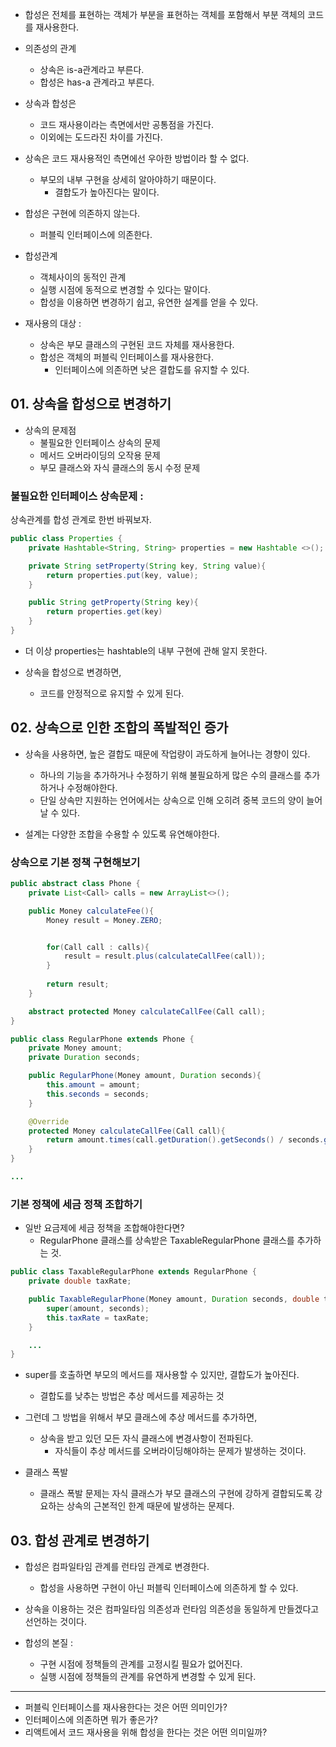 
- 합성은 전체를 표현하는 객체가 부분을 표현하는 객체를 포함해서 부분 객체의 코드를 재사용한다. 
- 의존성의 관계 
	- 상속은 is-a관계라고 부른다. 
	- 합성은 has-a 관계라고 부른다. 
- 상속과 합성은 
	- 코드 재사용이라는 측면에서만 공통점을 가진다. 
	- 이외에는 도드라진 차이를 가진다. 

- 상속은 코드 재사용적인 측면에선 우아한 방법이라 할 수 없다. 
	- 부모의 내부 구현을 상세히 알아야하기 때문이다. 
		- 결합도가 높아진다는 말이다. 

- 합성은 구현에 의존하지 않는다. 
	- 퍼블릭 인터페이스에 의존한다. 

- 합성관계 
	- 객체사이의 동적인 관계
	- 실행 시점에 동적으로 변경할 수 있다는 말이다. 
	- 합성을 이용하면 변경하기 쉽고, 유연한 설계를 얻을 수 있다. 

- 재사용의 대상 : 
	- 상속은 부모 클래스의 구현된 코드 자체를 재사용한다. 
	- 합성은 객체의 퍼블릭 인터페이스를 재사용한다. 
		- 인터페이스에 의존하면 낮은 결합도를 유지할 수 있다. 

## 01. 상속을 합성으로 변경하기

- 상속의 문제점 
	- 불필요한 인터페이스 상속의 문제 
	- 메서드 오버라이딩의 오작용 문제 
	- 부모 클래스와 자식 클래스의 동시 수정 문제 


### 불필요한 인터페이스 상속문제 : 

상속관계를 합성 관계로 한번 바꿔보자. 

```java
public class Properties {
	private Hashtable<String, String> properties = new Hashtable <>();

	private String setProperty(String key, String value){
		return properties.put(key, value);
	}

	public String getProperty(String key){
		return properties.get(key)
	}
}
```

- 더 이상 properties는 hashtable의 내부 구현에 관해 알지 못한다. 


- 상속을 합성으로 변경하면, 
	- 코드를 안정적으로 유지할 수 있게 된다. 


## 02. 상속으로 인한 조합의 폭발적인 증가 

- 상속을 사용하면, 높은 결합도 때문에 작업량이 과도하게 늘어나는 경향이 있다. 
	- 하나의 기능을 추가하거나 수정하기 위해 불필요하게 많은 수의 클래스를 추가하거나 수정해야한다. 
	- 단일 상속만 지원하는 언어에서는 상속으로 인해 오히려 중복 코드의 양이 늘어날 수 있다. 

- 설계는 다양한 조합을 수용할 수 있도록 유연해야한다. 

### 상속으로 기본 정책 구현해보기 


```java
public abstract class Phone {
	private List<Call> calls = new ArrayList<>();

	public Money calculateFee(){
		Money result = Money.ZERO;


		for(Call call : calls){
			result = result.plus(calculateCallFee(call));
		}
	
		return result;
	}

	abstract protected Money calculateCallFee(Call call);
}

public class RegularPhone extends Phone {
	private Money amount;
	private Duration seconds;

	public RegularPhone(Money amount, Duration seconds){
		this.amount = amount;
		this.seconds = seconds;
	}

	@Override
	protected Money calculateCallFee(Call call){
		return amount.times(call.getDuration().getSeconds() / seconds.getSeconds())
	}
}

...


```


### 기본 정책에 세금 정책 조합하기 

- 일반 요금제에 세금 정책을 조합해야한다면? 
	- RegularPhone 클래스를 상속받은 TaxableRegularPhone 클래스를 추가하는 것. 

```java
public class TaxableRegularPhone extends RegularPhone {
	private double taxRate;

	public TaxableRegularPhone(Money amount, Duration seconds, double taxRate){
		super(amount, seconds);
		this.taxRate = taxRate;
	}

	...
}
```

- super를 호출하면 부모의 메서드를 재사용할 수 있지만, 결합도가 높아진다. 
	- 결합도를 낮추는 방법은 추상 메서드를 제공하는 것 

- 그런데 그 방법을 위해서 부모 클래스에 추상 메서드를 추가하면, 
	- 상속을 받고 있던 모든 자식 클래스에 변경사항이 전파된다. 
		- 자식들이 추상 메서드를 오버라이딩해야하는 문제가 발생하는 것이다. 


- 클래스 폭발 
	- 클래스 폭발 문제는 자식 클래스가 부모 클래스의 구현에 강하게 결합되도록 강요하는 상속의 근본적인 한계 때문에 발생하는 문제다. 


## 03. 합성 관계로 변경하기 

- 합성은 컴파일타임 관계를 런타임 관계로 변경한다. 
	- 합성을 사용하면 구현이 아닌 퍼블릭 인터페이스에 의존하게 할 수 있다. 

- 상속을 이용하는 것은 컴파일타임 의존성과 런타임 의존성을 동일하게 만들겠다고 선언하는 것이다. 

- 합성의 본질 : 
	- 구현 시점에 정책들의 관계를 고정시킬 필요가 없어진다. 
	- 실행 시점에 정책들의 관계를 유연하게 변경할 수 있게 된다. 




---
- 퍼블릭 인터페이스를 재사용한다는 것은 어떤 의미인가? 
- 인터페이스에 의존하면 뭐가 좋은가? 
- 리액트에서 코드 재사용을 위해 합성을 한다는 것은 어떤 의미일까?